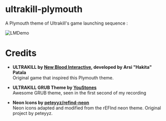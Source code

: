 # ultrakill-plymouth
A Plymouth theme of Ultrakill's game launching sequence :  

![LMDemo](https://github.com/user-attachments/assets/3dd3f0b9-c6e0-4569-91f4-ec1f729d2d3b)  


# Credits
- **ULTRAKILL by [New Blood Interactive](https://newblood.games), developed by Arsi "Hakita" Patala**  
  Original game that inspired this Plymouth theme.

- **ULTRAKILL GRUB Theme by [YouStones](https://github.com/YouStones/ultrakill-grub-theme)**  
  Awesome GRUB theme, seen in the first second of my recording

- **Neon Icons by [peteyyz/refind-neon](https://github.com/peteyyz/refind-neon)**  
  Neon icons adapted and modified from the rEFInd neon theme. Original project by peteyyz.
